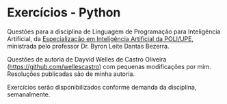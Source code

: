 # Exercícios - Python
Questões para a disciplina de Linguagem de Programação para Inteligência Artificial, da [Especialização em Inteligência Artificial da POLI/UPE](http://posgraduacao.poli.br/especializacoes/inteligencia-artificial/), ministrada pelo professor Dr. Byron Leite Dantas Bezerra. 

Questões de autoria de Dayvid Welles de Castro Oliveira (https://github.com/wellescastro) com pequenas modificações por mim.
Resoluções publicadas são de minha autoria.

Exercícios serão disponibilizados conforme demanda da disciplina, semanalmente.
